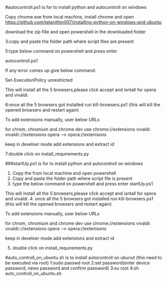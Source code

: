 #autocontroll.ps1 is for to install python and autocontroll on windows 

Copy chrome.exe from local machine, install chrome and open https://github.com/tatanithin007/installing-python-on-windows-and-ubuntu

download the zip fille and open powershell in the downloaded folder

3:copy and paste the folder path where script files are present

5:type below command on powershell and press enter 

autocontroll.ps1 

If any error comes up give below command: 

Set-ExecutionPolicy unrestricted

This will install all the 5 browsers,please click accept and isntall for opera and vivaldi.

6:once all the 5 browsers got installed run kill-browsers.ps1 (this will kill the opened browsers and restart again)

To add extensions manually, user below URLs

for chrom, chromium and chrome dev use chrome://extensions
vivaldi: vivaldi:://extensions
opera --> opera://extenisons

keep in develoer mode add extensions and extract id

7:double click on install_requirements.py


###startUp.ps1 is for to install python and autocontroll on windows 
1. Copy the from local machine and open powershell 
2. Copy and paste the folder path where script file is present
3. type the below command on powershell and press enter
startUp.ps1


This will install all the 5 browsers,please click accept and isntall for opera and vivaldi.
4. once all the 5 browsers got installed run kill-browsers.ps1 (this will kill the opened browsers and restart again)

To add extensions manually, user below URLs

for chrom, chromium and chrome dev use chrome://extensions
vivaldi: vivaldi:://extensions
opera --> opera://extenisons

keep in develoer mode add extensions and extract id

5. double click on install_requirements.py



#auto_controll_on_ubuntu.sh is to install autocontroll on ubunut (this need to be executed via root)
1:sudo passwd root
2:set password(enter device password, news password and confirm password)
3:su root
4:sh auto_controll_on_ubuntu.sh